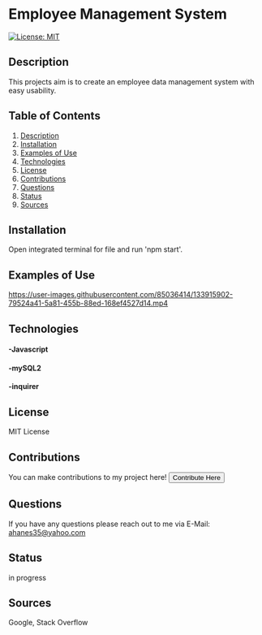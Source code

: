 # Employee Management System
[![License: MIT](https://img.shields.io/badge/License-MIT-yellow.svg)](https://opensource.org/licenses/MIT)
## Description <a name="description"></a>
This projects aim is to create an employee data management system with easy usability.
## Table of Contents
1. [Description](#description)
2. [Installation](#installation)
3. [Examples of Use](#examples)
4. [Technologies](#technologies)
5. [License](#license)
6. [Contributions](#contributions)
7. [Questions](#questions)
8. [Status](#status)
9. [Sources](#sources)
## Installation <a name="installation"></a>
Open integrated terminal for file and run 'npm start'.
## Examples of Use <a name="examples"></a>
https://user-images.githubusercontent.com/85036414/133915902-79524a41-5a81-455b-88ed-168ef4527d14.mp4
## Technologies <a name="technologies"></a>
#### -Javascript
#### -mySQL2
#### -inquirer
## License <a name="license"></a>
MIT License
## Contributions <a name="contributions"></a>
You can make contributions to my project here! 
 <button target=_blank href="https://github.com/amandajean007">Contribute Here</button>
## Questions <a name="questions"></a>
If you have any questions please reach out to me via E-Mail: ahanes35@yahoo.com
## Status <a name="status"></a>
in progress
## Sources <a name="sources"></a>
Google, Stack Overflow
